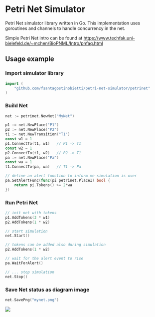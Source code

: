 # Petri Net Simulator
Petri Net simulator library written in Go.
This implementation uses goroutines and channels to handle concurrency in the net.


Simple Petri Net intro can be found at https://www.techfak.uni-bielefeld.de/~mchen/BioPNML/Intro/pnfaq.html

## Usage example

### Import simulator library
```go
import (
	"github.com/fsantagostinobietti/petri-net-simulator/petrinet"
)
```

### Build Net
```go
net := petrinet.NewNet("MyNet")

p1 := net.NewPlace("P1") 
p2 := net.NewPlace("P2") 
t1 := net.NewTransition("T1")
const w1 = 1
p1.ConnectTo(t1, w1)   // P1 -> T1
const w2 = 1
p2.ConnectTo(t1, w2)   // P2 -> T1
pa := net.NewPlace("Pa")
const wa = 1
t1.ConnectTo(pa, wa)   // T1 -> Pa

// define an alert function to inform me simulation is over
pa.SetAlertFunc(func(pi petrinet.PlaceI) bool {
	return pi.Tokens() >= 2*wa
})
```

### Run Petri Net
```go
// init net with tokens
p1.AddTokens(3 * w1)
p2.AddTokens(1 * w2)

// start simulation
net.Start()

// tokens can be added also during simulation
p2.AddTokens(1 * w2)

// wait for the alert event to rise
pa.WaitForAlert()

// ... stop simulation
net.Stop()
```
### Save Net status as diagram image
```go
net.SavePng("mynet.png")
```

<img src="https://user-images.githubusercontent.com/6057026/147593874-1dbd60d5-46f3-47fc-b85e-594ea72987fb.png" />
